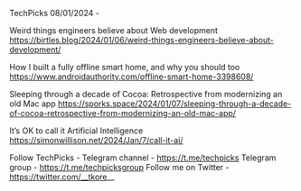 TechPicks 08/01/2024 -

Weird things engineers believe about Web development
https://birtles.blog/2024/01/06/weird-things-engineers-believe-about-development/

How I built a fully offline smart home, and why you should too
https://www.androidauthority.com/offline-smart-home-3398608/

Sleeping through a decade of Cocoa: Retrospective from modernizing an old Mac app
https://sporks.space/2024/01/07/sleeping-through-a-decade-of-cocoa-retrospective-from-modernizing-an-old-mac-app/

It’s OK to call it Artificial Intelligence
https://simonwillison.net/2024/Jan/7/call-it-ai/

Follow TechPicks -
Telegram channel - https://t.me/techpicks
Telegram group - https://t.me/techpicksgroup
Follow me on Twitter - https://twitter.com/__tkore__
